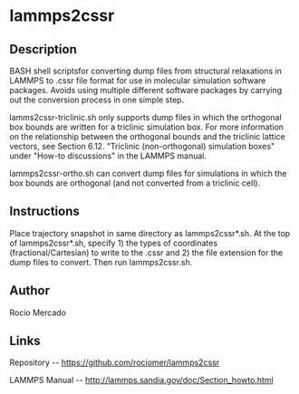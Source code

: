 # lammps2cssr

## Description
BASH shell scriptsfor converting dump files from structural relaxations in LAMMPS to .cssr file format for use in molecular simulation software packages. Avoids using multiple different software packages by carrying out the conversion process in one simple step.

lamms2cssr-triclinic.sh only supports dump files in which the orthogonal box bounds are written for a triclinic simulation box. For more information on the relationship between the orthogonal bounds and the triclinic lattice vectors, see Section 6.12. "Triclinic (non-orthogonal) simulation boxes" under "How-to discussions" in the LAMMPS manual.

lammps2cssr-ortho.sh can convert dump files for simulations in which the box bounds are orthogonal (and not converted from a triclinic cell).

## Instructions
Place trajectory snapshot in same directory as lammps2cssr\*.sh. At the top of lammps2cssr\*.sh, specify 1) the types of coordinates (fractional/Cartesian) to write to the .cssr and 2) the file extension for the dump files to convert. Then run lammps2cssr.sh.

## Author
Rocío Mercado

## Links 
Repository -- https://github.com/rociomer/lammps2cssr

LAMMPS Manual -- http://lammps.sandia.gov/doc/Section_howto.html
